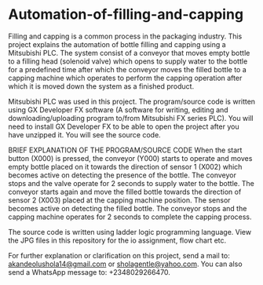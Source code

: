 # Automation-of-filling-and-capping
Filling and capping is a common process in the packaging industry. This project explains the automation of bottle filling and capping using a Mitsubishi PLC.  The system consist of a conveyor that moves empty bottle to a filling head (solenoid valve) which opens to supply water to the bottle for a predefined time after which the  conveyor moves the filled bottle to a capping machine which operates to perform the capping operation after which it is moved down the system as a finished product.

Mitsubishi PLC was used in this project. The program/source code is written using GX Developer FX software (A software for writing, editing and downloading/uploading program to/from Mitsubishi FX series PLC). You will need to install GX Developer FX to be able to open the project after you have unzipped it. You will see the source code.  

BRIEF EXPLANATION OF THE PROGRAM/SOURCE CODE
When the start button (X000) is pressed, the conveyor (Y000) starts to operate and moves empty bottle placed on it towards the direction of sensor 1 (X002) which becomes active on detecting the presence of the bottle. The conveyor stops and the valve operate for 2 seconds to supply water to the bottle. The conveyor starts again and move the filled bottle towards the direction of sensor 2 (X003) placed at the capping machine position. The sensor becomes active on detecting the filled bottle. The conveyor stops and the capping machine operates for 2 seconds to complete the capping process.

The source code is written using ladder logic programming language. View the JPG files in this repository
for the io assignment, flow chart etc.




For further explanation or clarification on this project, send a mail to: akandeolushola14@gmail.com or sholagentle@yahoo.com. You can also send a WhatsApp message to: +2348029266470.
